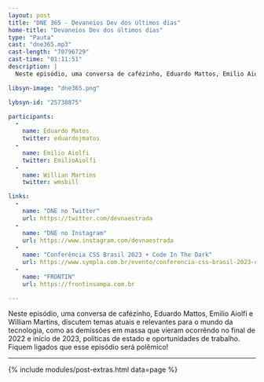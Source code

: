 ```yaml
---
layout: post
title: "DNE 365 - Devaneios Dev dos últimos dias"
home-title: "Devaneios Dev dos últimos dias"
type: "Pauta"
cast: "dne365.mp3"
cast-length: "70796729"
cast-time: "01:11:51"
description: |
  Neste episódio, uma conversa de cafézinho, Eduardo Mattos, Emilio Aiolfi e William Martins, discutem temas atuais e relevantes para o mundo da tecnologia, como as demissões em massa que vieram ocorrêndo no final de 2022 e início de 2023, políticas de estado e oportunidades de trabalho. Fiquem ligados que esse episódio será polêmico!

libsyn-image: "dne365.png"

lybsyn-id: "25738875"

participants:
  -
    name: Eduardo Matos
    twitter: eduardojmatos
  -
    name: Emilio Aiolfi
    twitter: EmilioAiolfi
  -
    name: Willian Martins
    twitter: wmsbill

links:
  -
    name: "DNE no Twitter"
    url: https://twitter.com/devnaestrada
  -
    name: "DNE no Instagram"
    url: https://www.instagram.com/devnaestrada
  -
    name: "Conferência CSS Brasil 2023 + Code In The Dark"
    url: https://www.sympla.com.br/evento/conferencia-css-brasil-2023-code-in-the-dark/1759146
  -
    name: "FRONTIN"
    url: https://frontinsampa.com.br

---
```


Neste episódio, uma conversa de cafézinho, Eduardo Mattos, Emilio Aiolfi e William Martins, discutem temas atuais e relevantes para o mundo da tecnologia, como as demissões em massa que vieram ocorrêndo no final de 2022 e início de 2023, políticas de estado e oportunidades de trabalho. Fiquem ligados que esse episódio será polêmico!

---

{% include modules/post-extras.html data=page %}
